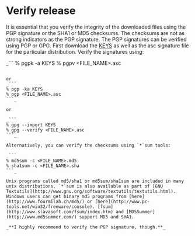 # Verify release #

It is essential that you verify the integrity of the downloaded files using the PGP signature or the SHA1 or MD5 checksums. The checksums are not as strong indicators as the PGP signature.
The PGP signatures can be verified using PGP or GPG. First download the [KEYS](http://anttaskskype.googlecode.com/svn/trunk/AntTaskSkype/KEYS) as well as the asc signature file for the particular distribution. Verify the signatures using:

_```
% pgpk -a KEYS
% pgpv <FILE_NAME>.asc
```_

or
_```
% pgp -ka KEYS
% pgp <FILE_NAME>.asc
```_

or

_```
% gpg --import KEYS
% gpg --verify <FILE_NAME>.asc
```_

Alternatively, you can verify the checksums using `*`sum tools:

_```
% md5sum -c <FILE_NAME>.md5
% sha1sum -c <FILE_NAME>.sha
```_

Unix programs called md5/sha1 or md5sum/sha1sum are included in many unix distributions. `*`sum is also available as part of [GNU Textutils](http://www.gnu.org/software/textutils/textutils.html). Windows users can get binary md5 programs from [here](http://www.fourmilab.ch/md5/) or [here](http://www.pc-tools.net/win32/freeware/console). [fsum](http://www.slavasoft.com/fsum/index.htm) and [MD5Summer](http://www.md5summer.com/) support MD5 and SHA1.

_**I highly recommend to verify the PGP signature, though.**_